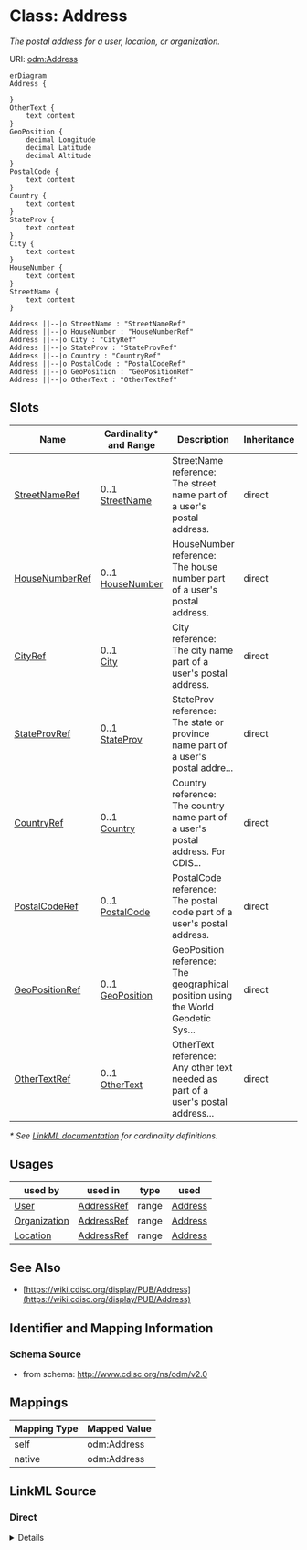 # Class: Address

_The postal address for a user, location, or organization._




URI: [odm:Address](http://www.cdisc.org/ns/odm/v2.0/Address)


```mermaid
erDiagram
Address {

}
OtherText {
    text content  
}
GeoPosition {
    decimal Longitude  
    decimal Latitude  
    decimal Altitude  
}
PostalCode {
    text content  
}
Country {
    text content  
}
StateProv {
    text content  
}
City {
    text content  
}
HouseNumber {
    text content  
}
StreetName {
    text content  
}

Address ||--|o StreetName : "StreetNameRef"
Address ||--|o HouseNumber : "HouseNumberRef"
Address ||--|o City : "CityRef"
Address ||--|o StateProv : "StateProvRef"
Address ||--|o Country : "CountryRef"
Address ||--|o PostalCode : "PostalCodeRef"
Address ||--|o GeoPosition : "GeoPositionRef"
Address ||--|o OtherText : "OtherTextRef"

```



<!-- no inheritance hierarchy -->


## Slots

| Name | Cardinality* and Range | Description | Inheritance |
| ---  | --- | --- | --- |
| [StreetNameRef](StreetNameRef.md) | 0..1 <br/> [StreetName](StreetName.md) | StreetName reference: The street name part of a user's postal address. | direct |
| [HouseNumberRef](HouseNumberRef.md) | 0..1 <br/> [HouseNumber](HouseNumber.md) | HouseNumber reference: The house number part of a user's postal address. | direct |
| [CityRef](CityRef.md) | 0..1 <br/> [City](City.md) | City reference: The city name part of a user's postal address. | direct |
| [StateProvRef](StateProvRef.md) | 0..1 <br/> [StateProv](StateProv.md) | StateProv reference: The state or province name part of a user's postal addre... | direct |
| [CountryRef](CountryRef.md) | 0..1 <br/> [Country](Country.md) | Country reference: The country name part of a user's postal address. For CDIS... | direct |
| [PostalCodeRef](PostalCodeRef.md) | 0..1 <br/> [PostalCode](PostalCode.md) | PostalCode reference: The postal code part of a user's postal address. | direct |
| [GeoPositionRef](GeoPositionRef.md) | 0..1 <br/> [GeoPosition](GeoPosition.md) | GeoPosition reference: The geographical position using the World Geodetic Sys... | direct |
| [OtherTextRef](OtherTextRef.md) | 0..1 <br/> [OtherText](OtherText.md) | OtherText reference: Any other text needed as part of a user's postal address... | direct |

_* See [LinkML documentation](https://linkml.io/linkml/schemas/slots.html#slot-cardinality) for cardinality definitions._




## Usages

| used by | used in | type | used |
| ---  | --- | --- | --- |
| [User](User.md) | [AddressRef](AddressRef.md) | range | [Address](Address.md) |
| [Organization](Organization.md) | [AddressRef](AddressRef.md) | range | [Address](Address.md) |
| [Location](Location.md) | [AddressRef](AddressRef.md) | range | [Address](Address.md) |






## See Also

* [https://wiki.cdisc.org/display/PUB/Address](https://wiki.cdisc.org/display/PUB/Address)

## Identifier and Mapping Information







### Schema Source


* from schema: http://www.cdisc.org/ns/odm/v2.0





## Mappings

| Mapping Type | Mapped Value |
| ---  | ---  |
| self | odm:Address |
| native | odm:Address |





## LinkML Source

<!-- TODO: investigate https://stackoverflow.com/questions/37606292/how-to-create-tabbed-code-blocks-in-mkdocs-or-sphinx -->

### Direct

<details>
```yaml
name: Address
description: The postal address for a user, location, or organization.
from_schema: http://www.cdisc.org/ns/odm/v2.0
see_also:
- https://wiki.cdisc.org/display/PUB/Address
rank: 1000
slots:
- StreetNameRef
- HouseNumberRef
- CityRef
- StateProvRef
- CountryRef
- PostalCodeRef
- GeoPositionRef
- OtherTextRef
slot_usage:
  StreetNameRef:
    name: StreetNameRef
    domain_of:
    - Address
    range: StreetName
    maximum_cardinality: 1
  HouseNumberRef:
    name: HouseNumberRef
    domain_of:
    - Address
    range: HouseNumber
    maximum_cardinality: 1
  CityRef:
    name: CityRef
    domain_of:
    - Address
    range: City
    maximum_cardinality: 1
  StateProvRef:
    name: StateProvRef
    domain_of:
    - Address
    range: StateProv
    maximum_cardinality: 1
  CountryRef:
    name: CountryRef
    domain_of:
    - Address
    range: Country
    maximum_cardinality: 1
  PostalCodeRef:
    name: PostalCodeRef
    domain_of:
    - Address
    range: PostalCode
    maximum_cardinality: 1
  GeoPositionRef:
    name: GeoPositionRef
    domain_of:
    - Address
    range: GeoPosition
    maximum_cardinality: 1
  OtherTextRef:
    name: OtherTextRef
    domain_of:
    - Address
    range: OtherText
    maximum_cardinality: 1
class_uri: odm:Address

```
</details>

### Induced

<details>
```yaml
name: Address
description: The postal address for a user, location, or organization.
from_schema: http://www.cdisc.org/ns/odm/v2.0
see_also:
- https://wiki.cdisc.org/display/PUB/Address
rank: 1000
slot_usage:
  StreetNameRef:
    name: StreetNameRef
    domain_of:
    - Address
    range: StreetName
    maximum_cardinality: 1
  HouseNumberRef:
    name: HouseNumberRef
    domain_of:
    - Address
    range: HouseNumber
    maximum_cardinality: 1
  CityRef:
    name: CityRef
    domain_of:
    - Address
    range: City
    maximum_cardinality: 1
  StateProvRef:
    name: StateProvRef
    domain_of:
    - Address
    range: StateProv
    maximum_cardinality: 1
  CountryRef:
    name: CountryRef
    domain_of:
    - Address
    range: Country
    maximum_cardinality: 1
  PostalCodeRef:
    name: PostalCodeRef
    domain_of:
    - Address
    range: PostalCode
    maximum_cardinality: 1
  GeoPositionRef:
    name: GeoPositionRef
    domain_of:
    - Address
    range: GeoPosition
    maximum_cardinality: 1
  OtherTextRef:
    name: OtherTextRef
    domain_of:
    - Address
    range: OtherText
    maximum_cardinality: 1
attributes:
  StreetNameRef:
    name: StreetNameRef
    description: 'StreetName reference: The street name part of a user''s postal address.'
    from_schema: http://www.cdisc.org/ns/odm/v2.0
    rank: 1000
    identifier: false
    alias: StreetNameRef
    owner: Address
    domain_of:
    - Address
    range: StreetName
    maximum_cardinality: 1
  HouseNumberRef:
    name: HouseNumberRef
    description: 'HouseNumber reference: The house number part of a user''s postal
      address.'
    from_schema: http://www.cdisc.org/ns/odm/v2.0
    rank: 1000
    identifier: false
    alias: HouseNumberRef
    owner: Address
    domain_of:
    - Address
    range: HouseNumber
    maximum_cardinality: 1
  CityRef:
    name: CityRef
    description: 'City reference: The city name part of a user''s postal address.'
    from_schema: http://www.cdisc.org/ns/odm/v2.0
    rank: 1000
    identifier: false
    alias: CityRef
    owner: Address
    domain_of:
    - Address
    range: City
    maximum_cardinality: 1
  StateProvRef:
    name: StateProvRef
    description: 'StateProv reference: The state or province name part of a user''s
      postal address.'
    from_schema: http://www.cdisc.org/ns/odm/v2.0
    rank: 1000
    identifier: false
    alias: StateProvRef
    owner: Address
    domain_of:
    - Address
    range: StateProv
    maximum_cardinality: 1
  CountryRef:
    name: CountryRef
    description: 'Country reference: The country name part of a user''s postal address.
      For CDISC SDTM or trial registry applications, this must be represented by an
      ISO 3166 3-letter or US-GENC country code (e.g., FRA for France, JPN for Japan).'
    from_schema: http://www.cdisc.org/ns/odm/v2.0
    rank: 1000
    identifier: false
    alias: CountryRef
    owner: Address
    domain_of:
    - Address
    range: Country
    maximum_cardinality: 1
  PostalCodeRef:
    name: PostalCodeRef
    description: 'PostalCode reference: The postal code part of a user''s postal address.'
    from_schema: http://www.cdisc.org/ns/odm/v2.0
    rank: 1000
    identifier: false
    alias: PostalCodeRef
    owner: Address
    domain_of:
    - Address
    range: PostalCode
    maximum_cardinality: 1
  GeoPositionRef:
    name: GeoPositionRef
    description: 'GeoPosition reference: The geographical position using the World
      Geodetic System WGS84.'
    from_schema: http://www.cdisc.org/ns/odm/v2.0
    rank: 1000
    identifier: false
    alias: GeoPositionRef
    owner: Address
    domain_of:
    - Address
    range: GeoPosition
    maximum_cardinality: 1
  OtherTextRef:
    name: OtherTextRef
    description: 'OtherText reference: Any other text needed as part of a user''s
      postal address.'
    from_schema: http://www.cdisc.org/ns/odm/v2.0
    rank: 1000
    identifier: false
    alias: OtherTextRef
    owner: Address
    domain_of:
    - Address
    range: OtherText
    maximum_cardinality: 1
class_uri: odm:Address

```
</details>
